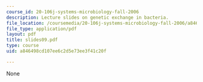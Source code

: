 ```yaml
---
course_id: 20-106j-systems-microbiology-fall-2006
description: Lecture slides on genetic exchange in bacteria.
file_location: /coursemedia/20-106j-systems-microbiology-fall-2006/a846498cd107ee6c2d5e73ee3f41c20f_slides09.pdf
file_type: application/pdf
layout: pdf
title: slides09.pdf
type: course
uid: a846498cd107ee6c2d5e73ee3f41c20f

---
```

None